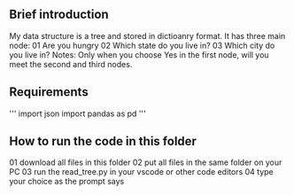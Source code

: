 ## Brief introduction
My data structure is a tree and stored in dictioanry format. 
It has three main node:
01 Are you hungry
02 Which state do you live in?
03 Which city do you live in?
Notes: Only when you choose Yes in the first node, will you meet the second and third nodes. 

## Requirements
'''
import json
import pandas as pd
'''

## How to run the code in this folder
01 download all files in this folder
02 put all files in the same folder on your PC
03 run the read_tree.py in your vscode or other code editors
04 type your choice as the prompt says
